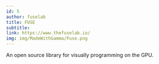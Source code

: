 ```yaml
---
id: 5
author: fuselab
title: FUSE
subtitle:
link: https://www.thefuselab.io/
img: img/MadeWithGamma/Fuse.png
---
```


An open source library for visually programming on the GPU.
